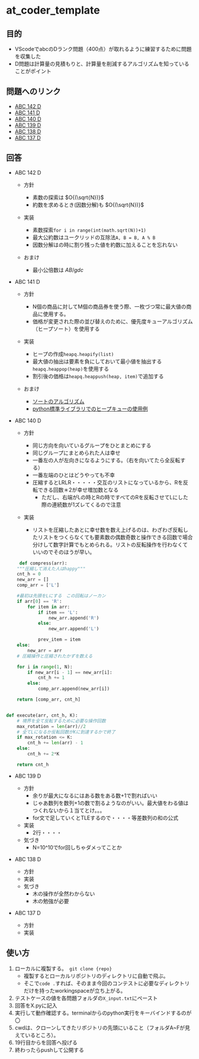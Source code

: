 # at_coder_template
## 目的
* VScodeでabcのDランク問題（400点）が取れるように練習するために問題を収集した
* D問題は計算量の見積もりと、計算量を削減するアルゴリズムを知っていることがポイント

## 問題へのリンク
* [ABC 142 D](https://atcoder.jp/contests/abc142/tasks/abc142_d)
* [ABC 141 D](https://atcoder.jp/contests/abc141/tasks/abc141_d)
* [ABC 140 D](https://atcoder.jp/contests/abc140/tasks/abc140_d)
* [ABC 139 D](https://atcoder.jp/contests/abc139/tasks/abc139_d)
* [ABC 138 D](https://atcoder.jp/contests/abc138/tasks/abc138_d)
* [ABC 137 D](https://atcoder.jp/contests/abc137/tasks/abc137_d)

## 回答

* ABC 142 D 
  * 方針
    * 素数の探索は $O{(\sqrt{N})}$
    * 約数を求めるとき(因数分解)も $O{(\sqrt{N})}$

  * 実装
    * 素数探索`for i in range(int(math.sqrt(N))+1)`
    * 最大公約数はユークリッドの互除法` A, B = B, A % B `
    * 因数分解はの時に割り残った値を約数に加えることを忘れない
  * おまけ
    * 最小公倍数は ${A  B / gdc}$

* ABC 141 D 
  *  方針
     *  N個の商品に対してM個の商品券を使う際、一枚づつ常に最大値の商品に使用する。
     *  価格が変更された際の並び替えのために、優先度キューアルゴリズム（ヒープソート）を使用する
  *  実装
     *  ヒープの作成`heapq.heapify(list)`
     *  最大値の抽出は要素を負にしておいて最小値を抽出する`heapq.heappop(heap)`を使用する
     *  割引後の価格は`heapq.heappush(heap, item)`で追加する

  * おまけ
    * [ソートのアルゴリズム](http://sevendays-study.com/algorithm/day3.html)
    * [python標準ライブラリでのヒープキューの使用例](https://docs.python.org/ja/3/library/heapq.html)
  
* ABC 140 D 
  * 方針
    * 同じ方向を向いているグループをひとまとめにする
    * 同じグループにまとめられた人は幸せ
    * 一番左の人が左向きになるようにする。（右を向いてたら全反転する）
    * 一番左端のひとはどうやっても不幸
    * 圧縮するとLRLR・・・・・交互のリストになっているから、Rを反転できる回数＊2が幸せ増加数となる
      * ただし、右端がLの時とRの時ですべてのRを反転させてLにした際の連続数が1ズレてくるので注意

  * 実装
    * リストを圧縮したあとに幸せ数を数え上げるのは、わざわざ反転したリストをつくらなくても要素数の偶数奇数と操作できる回数で場合分けして数字計算でもとめられる。リストの反転操作を行わなくていいのでそのほうが早い。

``` python
     def compress(arr):
    """圧縮して消えた人はhappy"""
    cnt_h = 0
    new_arr = []
    comp_arr = ['L']

    #最初は先頭をLにする　この回転はノーカン
    if arr[0] == 'R':
        for item in arr:
            if item == 'L':
                new_arr.append('R')
            else:
                new_arr.append('L')

            prev_item = item
    else:
        new_arr = arr
    # 圧縮操作と圧縮されたかずを数える

    for i in range(1, N):
        if new_arr[i - 1] == new_arr[i]:
            cnt_h += 1
        else:
            comp_arr.append(new_arr[i])

    return [comp_arr, cnt_h] 


def execute(arr, cnt_h, K):
    # 境界を全て反転するために必要な操作回数
    max_rotation = len(arr)//2
    # 全てLになるか反転回数がKに到達するかで終了
    if max_rotation <= K:
        cnt_h += len(arr) - 1
    else:
        cnt_h += 2*K

    return cnt_h
```

* ABC 139 D 
  * 方針 
    * 余りが最大になるにはある数をある数+1で割ればいい
    * じゃあ数列を数列+1の数で割るようなのがいい。最大値をわる値はつくれないから１当てとけ。。。
    * for文で足していくとTLEするので・・・・等差数列の和の公式　
  * 実装
    * 2行・・・・
  * 気づき
    * N=10^10でfor回しちゃダメってことか
  
* ABC 138 D 
  * 方針 
  * 実装
  * 気づき
    * 木の操作が全然わからない
    * 木の勉強が必要
* ABC 137 D 
  * 方針　
  * 実装


## 使い方

1. ローカルに複製する。　`git clone {repo}`
   * 複製するとローカルリポジトリのディレクトリに自動で飛ぶ。
   * そこで`code .`すれば、そのまま今回のコンテストに必要なディレクトリだけを持ったworkingspaceが立ち上がる。
2. テストケースの値を各問題フォルダの`X_input.txt`にペースト
3. 回答をX.pyに記入
4. 実行して動作確認する。terminalからのpython実行をキーバインドするのが〇
5. cwdは、クローンしてきたリポジトリの先頭にいること（フォルダA~Fが見えているところ）。
6. 19行目からを回答へ投げる
7. 終わったらpushして公開する